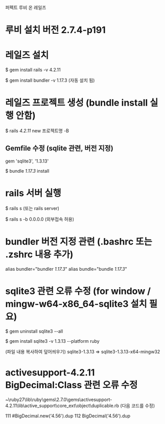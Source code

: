 퍼펙트 루비 온 레일즈


# 루비 설치 버전 2.7.4-p191


# 레일즈 설치

$ gem install rails -v 4.2.11

$ gem install bundler -v 1.17.3 (자동 설치 됨)


# 레일즈 프로젝트 생성 (bundle install 실행 안함)

$ rails _4.2.11_ new 프로젝트명 -B

## Gemfile 수정 (sqlite 관련, 버전 지정)

gem 'sqlite3', '1.3.13'

$ bundle _1.17.3_ install

# rails 서버 실행

$ rails s (또는 rails server)

$ rails s -b 0.0.0.0 (외부접속 허용)

# bundler 버전 지정 관련 (.bashrc 또는 .zshrc 내용 추가)

alias bundler="bundler _1.17.3_"
alias bundle="bundle _1.17.3_"

# sqlite3 관련 오류 수정 (for window / mingw-w64-x86_64-sqlite3 설치 필요)

$ gem uninstall sqlite3 --all

$ gem install sqlite3 -v 1.3.13 --platform ruby

(파일 내용 복사하여 덮어씌우기)
sqlite3-1.3.13 => sqlite3-1.3.13-x64-mingw32

# activesupport-4.2.11 BigDecimal:Class 관련 오류 수정

~\ruby27\lib\ruby\gems\2.7.0\gems\activesupport-4.2.11\lib\active_support\core_ext\object\duplicable.rb (다음 코드를 수정)

111     #BigDecimal.new('4.56').dup
112     BigDecimal('4.56').dup
